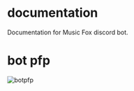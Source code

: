 # documentation
Documentation for Music Fox discord bot.

# bot pfp
![botpfp](https://cdn.discordapp.com/attachments/1066619483877290001/1066621106024357888/IMG_0508.png)

